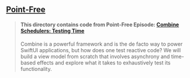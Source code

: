## [Point-Free](https://www.pointfree.co)

> #### This directory contains code from Point-Free Episode: [Combine Schedulers: Testing Time](https://www.pointfree.co/episodes/ep104-combine-schedulers-testing-time)
>
> Combine is a powerful framework and is the de facto way to power SwiftUI applications, but how does one test reactive code? We will build a view model from scratch that involves asynchrony and time-based effects and explore what it takes to exhaustively test its functionality.

